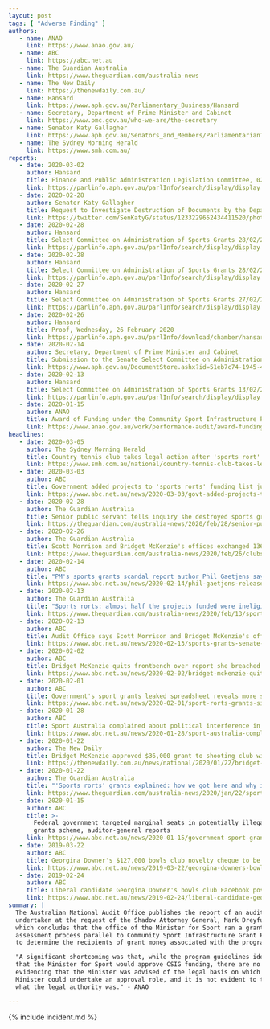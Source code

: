 ```yaml
---
layout: post
tags: [ "Adverse Finding" ]
authors:
   - name: ANAO
     link: https://www.anao.gov.au/
   - name: ABC
     link: https://abc.net.au
   - name: The Guardian Australia
     link: https://www.theguardian.com/australia-news
   - name: The New Daily
     link: https://thenewdaily.com.au/
   - name: Hansard
     link: https://www.aph.gov.au/Parliamentary_Business/Hansard
   - name: Secretary, Department of Prime Minister and Cabinet
     link: https://www.pmc.gov.au/who-we-are/the-secretary
   - name: Senator Katy Gallagher
     link: https://www.aph.gov.au/Senators_and_Members/Parliamentarian?MPID=ING
   - name: The Sydney Morning Herald
     link: https://www.smh.com.au/
reports:
   - date: 2020-03-02
     author: Hansard
     title: Finance and Public Administration Legislation Committee, 02/03/2020, Estimates, PRIME MINISTER AND CABINET PORTFOLIO, Australian National Audit Office
     link: https://parlinfo.aph.gov.au/parlInfo/search/display/display.w3p;adv=yes;db=COMMITTEES;id=committees%2Festimate%2F5f83c1eb-df99-4979-8bf7-ddc1cc2ecafb%2F0011;orderBy=date-eFirst;page=0;query=Dataset%3AcomSen,estimate%20CommitteeName_Phrase%3A%22finance%20and%20public%20administration%20legislation%20committee%22;rec=0;resCount=Default
   - date: 2020-02-28
     author: Senator Katy Gallagher
     title: Request to Investigate Destruction of Documents by the Department of Health
     link: https://twitter.com/SenKatyG/status/1233229652434411520/photo/1
   - date: 2020-02-28
     author: Hansard
     title: Select Committee on Administration of Sports Grants 28/02/2020, Palmer
     link: https://parlinfo.aph.gov.au/parlInfo/search/display/display.w3p;adv=yes;orderBy=customrank;page=0;query=Dataset%3AcomSen,estimate;rec=1;resCount=Default
   - date: 2020-02-28
     author: Hansard
     title: Select Committee on Administration of Sports Grants 28/02/2020, Appleyard, Beauchamp, Musgrave, Studdert
     link: https://parlinfo.aph.gov.au/parlInfo/search/display/display.w3p;adv=yes;orderBy=customrank;page=0;query=Dataset%3AcomSen,estimate;rec=2;resCount=Default
   - date: 2020-02-27
     author: Hansard
     title: Select Committee on Administration of Sports Grants 27/02/2020, Dalton, McCann, Wylie
     link: https://parlinfo.aph.gov.au/parlInfo/search/display/display.w3p;adv=yes;orderBy=customrank;page=0;query=Dataset%3AcomSen,estimate;rec=4;resCount=Default
   - date: 2020-02-26
     author: Hansard
     title: Proof, Wednesday, 26 February 2020
     link: https://parlinfo.aph.gov.au/parlInfo/download/chamber/hansards/d636e948-ad32-4123-a451-4f3e200901fa/toc_pdf/Senate_2020_02_26_7549.pdf;fileType=application%2Fpdf
   - date: 2020-02-14
     author: Secretary, Department of Prime Minister and Cabinet
     title: Submission to the Senate Select Committee on Administration of Sports Grants
     link: https://www.aph.gov.au/DocumentStore.ashx?id=51eb7c74-1945-4ee5-84b9-d0039570f999&subId=678616
   - date: 2020-02-13
     author: Hansard
     title: Select Committee on Administration of Sports Grants 13/02/2020
     link: https://parlinfo.aph.gov.au/parlInfo/search/display/display.w3p;db=COMMITTEES;id=committees%2Fcommsen%2Fd0298186-bde8-4f3d-a14c-600ab8e111d4%2F0001;query=Id%3A%22committees%2Fcommsen%2Fd0298186-bde8-4f3d-a14c-600ab8e111d4%2F0000%22
   - date: 2020-01-15
     author: ANAO
     title: Award of Funding under the Community Sport Infrastructure Program
     link: https://www.anao.gov.au/work/performance-audit/award-funding-under-the-community-sport-infrastructure-program
headlines:
   - date: 2020-03-05
     author: The Sydney Morning Herald
     title: Country tennis club takes legal action after 'sports rort' scandal
     link: https://www.smh.com.au/national/country-tennis-club-takes-legal-action-after-sports-rort-scandal-20200304-p546xl.html
   - date: 2020-03-03
     author: ABC
     title: Government added projects to 'sports rorts' funding list just hours after Scott Morrison called election
     link: https://www.abc.net.au/news/2020-03-03/govt-added-projects-to-sports-rorts-list-after-calling-election/12019326
   - date: 2020-02-28
     author: The Guardian Australia
     title: Senior public servant tells inquiry she destroyed sports grants meeting notes
     link: https://theguardian.com/australia-news/2020/feb/28/senior-public-servant-tells-inquiry-she-destroyed-sports-grants-meeting-notes
   - date: 2020-02-26
     author: The Guardian Australia
     title: Scott Morrison and Bridget McKenzie's offices exchanged 136 emails about sports grants program
     link: https://www.theguardian.com/australia-news/2020/feb/26/clubs-denied-sports-grants-demand-funding-saying-process-was-politically-motivated
   - date: 2020-02-14
     author: ABC
     title: "PM's sports grants scandal report author Phil Gaetjens says program had 'significant shortcomings'"
     link: https://www.abc.net.au/news/2020-02-14/phil-gaetjens-releases-sports-grant-submission-scott-morrison/11967302
   - date: 2020-02-13
     author: The Guardian Australia
     title: "Sports rorts: almost half the projects funded were ineligible, audit office says"
     link: https://www.theguardian.com/australia-news/2020/feb/13/sports-rorts-almost-half-projects-funded-ineligible-audit-office-says
   - date: 2020-02-13
     author: ABC
     title: Audit Office says Scott Morrison and Bridget McKenzie's offices shared partisan colour-coded spreadsheets
     link: https://www.abc.net.au/news/2020-02-13/sports-grants-senate-auditor-general-bridget-mckenzie/11962104
   - date: 2020-02-02
     author: ABC
     title: Bridget McKenzie quits frontbench over report she breached ministerial standards
     link: https://www.abc.net.au/news/2020-02-02/bridget-mckenzie-quits-over-ministerial-standards-breach/11896610
   - date: 2020-02-01
     author: ABC
     title: Government's sport grants leaked spreadsheet reveals more secrets about the scheme
     link: https://www.abc.net.au/news/2020-02-01/sport-rorts-grants-six-secrets-revealed/11910410
   - date: 2020-01-28
     author: ABC
     title: Sport Australia complained about political interference in the Government's sports grants program
     link: https://www.abc.net.au/news/2020-01-28/sport-australia-complained-pre-election-government-grants/11905250
   - date: 2020-01-22
     author: The New Daily
     title: Bridget McKenzie approved $36,000 grant to shooting club without disclosing membership
     link: https://thenewdaily.com.au/news/national/2020/01/22/bridget-mckenzie-shooting-club-sport-grant/
   - date: 2020-01-22
     author: The Guardian Australia
     title: "'Sports rorts' grants explained: how we got here and why it all matters"
     link: https://www.theguardian.com/australia-news/2020/jan/22/sports-rorts-grants-explained-how-we-got-here-and-why-it-all-matters
   - date: 2020-01-15
     author: ABC
     title: >-
       Federal government targeted marginal seats in potentially illegal sports
       grants scheme, auditor-general reports
     link: https://www.abc.net.au/news/2020-01-15/government-sport-grants-targeted-marginal-seats-audit-office/11870292
   - date: 2019-03-22
     author: ABC
     title: Georgina Downer's $127,000 bowls club novelty cheque to be examined by auditor-general
     link: https://www.abc.net.au/news/2019-03-22/georgina-downers-bowls-club-cheque-to-be-investigated/10928020
   - date: 2019-02-24
     author: ABC
     title: Liberal candidate Georgina Downer's bowls club Facebook post referred to auditor-general
     link: https://www.abc.net.au/news/2019-02-24/liberal-candidate-georgina-downer-scrutinised-over-cheque/10844382
summary: |
  The Australian National Audit Office publishes the report of an audit
  undertaken at the request of the Shadow Attorney General, Mark Dreyfus QC MP,
  which concludes that the office of the Minister for Sport ran a grant
  assessment process parallel to Community Sport Infrastructure Grant Program
  to determine the recipients of grant money associated with the program.

  "A significant shortcoming was that, while the program guidelines identified
  that the Minister for Sport would approve CSIG funding, there are no records
  evidencing that the Minister was advised of the legal basis on which the
  Minister could undertake an approval role, and it is not evident to the ANAO
  what the legal authority was." - ANAO

---
```

{% include incident.md %}
